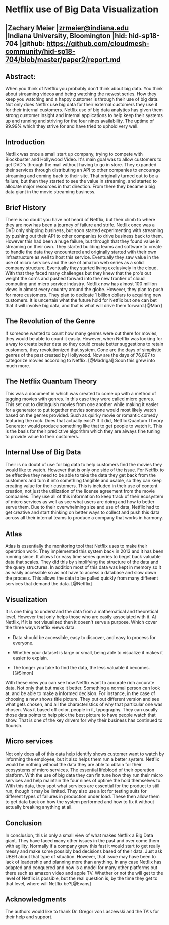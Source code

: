 # Netflix use of Big Data Visualization

|Zachary Meier
|zrmeier@indiana.edu   
|Indiana University, Bloomington
|hid: hid-sp18-704
|github: https://github.com/cloudmesh-community/hid-sp18-704/blob/master/paper2/report.md
---

## Abstract: 
When you think of Netflix you probably don't think about big data. You
think about streaming videos and being watching the newest series. How
they keep you watching and a happy customer is through their use of big
data. Not only does Netflix use big data for their external customers
they use it for their internal customers. Netflix use of big data
analytics has given them strong customer insight and internal
applications to help keep their systems up and running and striving for
the four nines availability. The uptime of 99.99% which they strive for
and have tried to uphold very well.

## Introduction

Netflix was once a small start up company, trying to compete with
Blockbuster and Hollywood Video. It's main goal was to allow customers
to get DVD's through the mail without having to go in store. They
expanded their services through distributing an API to other companies
to encourage streaming and coming back to their site. That originally
turned out to be a failure, but then they started to see the value in
streaming, and started to allocate major resources in that direction.
From there they became a big data giant in the movie streaming business.

## Brief History

There is no doubt you have not heard of Netflix, but their climb to
where they are now has been a journey of failure and strife. Netflix
once was a DVD only shipping business, but soon started experimenting
with streaming by pushing out their API to other companies to drive
business back to them. However this had been a huge failure, but through
that they found value in streaming on their own. They started building
teams and software to create to handle the data they encountered and
originally started with their own infrastructure as well to host this
service. Eventually they saw value in the use of micro services and the
use of amazon web series as a solid company structure. Eventually they
started living exclusively in the cloud. With that they faced many
challenges but they knew that the pro's out weight the con's and pushed
forward into the new frontier of cloud computing and micro service
industry. Netflix now has almost 100 million views in almost every
country around the globe. However, they plan to push for more customers.
They plan to dedicate 1 billion dollars to acquiring new customers. It
is uncertain what the future hold for Netflix but one can bet that it
will involve big data, and that is what will drive them forward.[@Marr]

## The Revolution of the Genre


If someone wanted to count how many genres were out there for movies,
they would be able to count it easily. However, when Netflix was looking
for a way to create better data so they could create better suggestions
to retain customers, they revolutionized that system. Gone are the days
of simplistic genres of the past created by Hollywood. Now are the days
of 76,897 to categorize movies according to Netflix. [@Madrigal] Soon
this grew into much more.

## The Netflix Quantum Theory


This was a document in which was created to come up with a method of
tagging movies with genres. In this case they were called micro genres.
This set out to distinguish movies from one another while making it
easier for a generator to put together movies someone would most likely
watch based on the genres provided. Such as quirky movie or romantic
comedy featuring the rock. Does that actually exist? If it did, Netflix
Quantum Theory Generator would produce something like that to get people
to watch it. This is the basis for their predictive algorithm which they
are always fine tuning to provide value to their customers.

## Internal Use of Big Data

Their is no doubt of use for big data to help customers find the movies
they would like to watch. However that is only one side of the issue.
For Netflix to be effective they need to be able to take the data they
get back from the customers and turn it into something tangible and
usable, so they can keep creating value for their customers. This is
included in their use of content creation, not just the utilization of
the license agreement from the movie companies. They use all of this
information to keep track of their ecosystem of micro services as well
as see what users are doing and how to better serve them. Due to their
overwhelming size and use of data, Netflix had to get creative and start
thinking on better ways to collect and push this data across all their
internal teams to produce a company that works in harmony.

## Atlas

Atlas is essentially the monitoring tool that Netflix uses to make their
operation work. They implemented this system back in 2013 and it has
been running since. It allows for easy time series queries to beget back
valuable data that scales. They did this by simplifying the structure of
the data and the query structures. In addition most of this data was
kept in memory so it as easily accessible so as not have to access a
database and slow down the process. This allows the data to be pulled
quickly from many different services that demand the data. [@Netflix]

## Visualization


It is one thing to understand the data from a mathematical and
theoretical level. However that only helps those who are easily
associated with it. At Netflix, if it is not visualized then it doesn't
serve a purpose. Which cover the three ways Netflix views data.

-   Data should be accessible, easy to discover, and easy to process for
    everyone.

-   Whether your dataset is large or small, being able to visualize it
    makes it easier to explain.

-   The longer you take to find the data, the less valuable it
    becomes.[@Simon]

With these view you can see how Netflix want to accurate rich accurate
data. Not only that but make it better. Something a normal person can
look at, and be able to make a informed decision. For instance, in the
case of choosing a new shows title picture. They put out different
version and see what gets chosen, and all the characteristics of why
that particular one was chosen. Was it based off color, people in it,
typography. They can usually those data points to help pick the best
picture to have people watch that show. That is one of the key drivers
for why their business has continued to flourish.

## Micro services


Not only does all of this data help identify shows customer want to
watch by informing the employee, but it also helps them run a better
system. Netflix would be nothing without the data they are able to
obtain for their ecosystems of micro services. The essential lifeblood
of their operation platform. With the use of big data they can fin tune
how they run their micro services and help maintain the four nines of
uptime the hold themselves to. With this data, they spot what services
are essential for the product to still run, though it may be limited.
They also use a lot for testing suits for different types of failures in
production under load. These then allow them to get data back on how the
system performed and how to fix it without actually breaking anything at
all.

## Conclusion

In conclusion, this is only a small view of what makes Netflix a Big
Data giant. They have faced many other issues in the past and over come
them with agility. Normally if a company grew this fast it would start
to get really messy and make some possibly bad decisions based of their
data. Just ask UBER about that type of situation. However, that issue
may have been to lack of leadership and planning more than anything. In
any case Netflix has adapted and conquered and now is a model for many
other platforms out there such as amazon video and apple TV. Whether or
not the will get to the level of Netflix is possible, but the real
question is, by the time they get to that level, where will Netflix
be?[@Evans]

## Acknowledgments
The authors would like to thank Dr. Gregor von Laszewski and the TA's
for their help and support.
